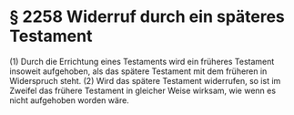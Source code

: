 # § 2258 Widerruf durch ein späteres Testament
(1) Durch die Errichtung eines Testaments wird ein früheres Testament insoweit aufgehoben, als das spätere Testament mit dem früheren in Widerspruch steht.
(2) Wird das spätere Testament widerrufen, so ist im Zweifel das frühere Testament in gleicher Weise wirksam, wie wenn es nicht aufgehoben worden wäre.